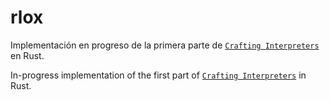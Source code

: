 # rlox
Implementación en progreso de la primera parte de [`Crafting Interpreters`](https://craftinginterpreters.com/) en Rust. 

In-progress implementation of the first part of [`Crafting Interpreters`](https://craftinginterpreters.com/) in Rust. 
